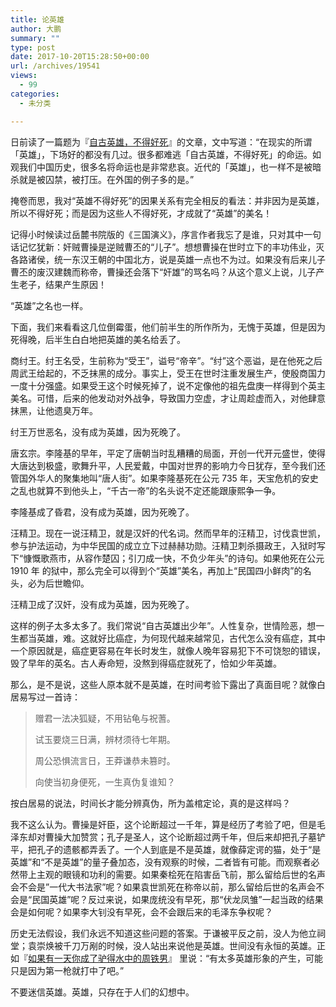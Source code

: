 ```yaml
---
title: 论英雄
author: 大鹏
summary: ""
type: post
date: 2017-10-20T15:28:50+00:00
url: /archives/19541
views:
  - 99
categories:
  - 未分类

---
```

日前读了一篇题为『[自古英雄，不得好死][1]』的文章，文中写道：“在现实的所谓「英雄」，下场好的都没有几过。很多都难逃「自古英雄，不得好死」的命运。如观我们中国历史，很多名将命运也是非常悲哀。近代的「英雄」，也一样不是被暗杀就是被囚禁，被打压。在外国的例子多的是。”

掩卷而思，我对“英雄不得好死”的因果关系有完全相反的看法：并非因为是英雄，所以不得好死；而是因为这些人不得好死，才成就了“英雄”的美名！

记得小时候读过岳麓书院版的《三国演义》，序言作者我忘了是谁，只对其中一句话记忆犹新：奸贼曹操是逆贼曹丕的“儿子”。想想曹操在世时立下的丰功伟业，灭各路诸侯，统一东汉王朝的中国北方，说是英雄一点也不为过。如果没有后来儿子曹丕的废汉建魏而称帝，曹操还会落下“奸雄”的骂名吗？从这个意义上说，儿子产生老子，结果产生原因！

“英雄”之名也一样。

下面，我们来看看这几位倒霉蛋，他们前半生的所作所为，无愧于英雄，但是因为死得晚，后半生白白地把英雄的美名给丢了。

商纣王。纣王名受，生前称为“受王”，谥号“帝辛”。“纣”这个恶谥，是在他死之后周武王给起的，不乏抹黑的成分。事实上，受王在世时注重发展生产，使殷商国力一度十分强盛。如果受王这个时候死掉了，说不定像他的祖先盘庚一样得到个英主美名。可惜，后来的他发动对外战争，导致国力空虚，才让周趁虚而入，对他肆意抹黑，让他遗臭万年。

纣王万世恶名，没有成为英雄，因为死晚了。

唐玄宗。李隆基的早年，平定了唐朝当时乱糟糟的局面，开创一代开元盛世，使得大唐达到极盛，歌舞升平，人民爱戴，中国对世界的影响力今日犹存，至今我们还管国外华人的聚集地叫“唐人街”。如果李隆基死在公元 735 年，天宝危机的安史之乱也就算不到他头上，“千古一帝”的名头说不定还能跟康熙争一争。

李隆基成了昏君，没有成为英雄，因为死晚了。

汪精卫。现在一说汪精卫，就是汉奸的代名词。然而早年的汪精卫，讨伐袁世凯，参与护法运动，为中华民国的成立立下过赫赫功勋。汪精卫刺杀摄政王，入狱时写下“慷慨歌燕市，从容作楚囚；引刀成一快，不负少年头”的诗句。如果他死在公元 1910 年 的狱中，那么完全可以得到个“英雄”美名，再加上“民国四小鲜肉”的名头，必为后世瞻仰。

汪精卫成了汉奸，没有成为英雄，因为死晚了。

这样的例子太多太多了。我们常说“自古英雄出少年”。人性复杂，世情险恶，想一生都当英雄，难。这就好比癌症，为何现代越来越常见，古代怎么没有癌症，其中一个原因就是，癌症更容易在年长时发生，就像人晚年容易犯下不可饶恕的错误，毁了早年的英名。古人寿命短，没熬到得癌症就死了，恰如少年英雄。

那么，是不是说，这些人原本就不是英雄，在时间考验下露出了真面目呢？就像白居易写过一首诗：

> 赠君一法决狐疑，不用钻龟与祝蓍。
> 
> 试玉要烧三日满，辨材须待七年期。
> 
> 周公恐惧流言日，王莽谦恭未篡时。
> 
> 向使当初身便死，一生真伪复谁知？

按白居易的说法，时间长才能分辨真伪，所为盖棺定论，真的是这样吗？

我不这么认为。曹操是奸臣，这个论断超过一千年，算是经历了考验了吧，但是毛泽东却对曹操大加赞赏；孔子是圣人，这个论断超过两千年，但后来却把孔子墓铲平，把孔子的遗骸都弄丢了。一个人到底是不是英雄，就像薛定谔的猫，处于“是英雄”和“不是英雄”的量子叠加态，没有观察的时候，二者皆有可能。而观察者必然带上主观的眼镜和功利的需要。如果秦桧死在陷害岳飞前，那么留给后世的名声会不会是”一代大书法家”呢？如果袁世凯死在称帝以前，那么留给后世的名声会不会是“民国英雄”呢？反过来说，如果庞统没有早死，那“伏龙凤雏”一起当政的结果会是如何呢？如果李大钊没有早死，会不会跟后来的毛泽东争权呢？

历史无法假设，我们永远不知道这些问题的答案。于谦被平反之前，没人为他立祠堂；袁崇焕被千刀万剐的时候，没人站出来说他是英雄。世间没有永恒的英雄。正如『[如果有一天你成了驴得水中的周铁男][2]』 里说：“有太多英雄形象的产生，可能只是因为第一枪就打中了吧。”

不要迷信英雄。英雄，只存在于人们的幻想中。

 [1]: https://steemit.com/cn/@linuslee0216/2yyreh
 [2]: https://steemit.com/cn/@wooleeweb/whether-you-will-become-the-zhao-tienan-inmr-donkey

